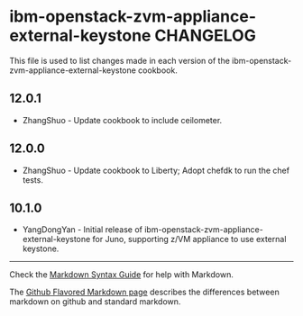 <!--
# =================================================================
# Licensed Materials - Property of IBM
#
# (c) Copyright IBM Corp. 2015, 2016 All Rights Reserved
#
# US Government Users Restricted Rights - Use, duplication or
# disclosure restricted by GSA ADP Schedule Contract with IBM Corp.
# =================================================================
-->

ibm-openstack-zvm-appliance-external-keystone CHANGELOG
==================================

This file is used to list changes made in each version of the ibm-openstack-zvm-appliance-external-keystone cookbook.

12.0.1
-----
- ZhangShuo - Update cookbook to include ceilometer.

12.0.0
-----
- ZhangShuo - Update cookbook to Liberty; Adopt chefdk to run the chef tests.

10.1.0
-----
- YangDongYan - Initial release of ibm-openstack-zvm-appliance-external-keystone for Juno, supporting z/VM appliance to use external keystone.

- - -
Check the [Markdown Syntax Guide](http://daringfireball.net/projects/markdown/syntax) for help with Markdown.

The [Github Flavored Markdown page](http://github.github.com/github-flavored-markdown/) describes the differences between markdown on github and standard markdown.
